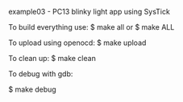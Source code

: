example03 - PC13 blinky light app using SysTick

To build everything use:
 $ make all
 or
 $ make ALL

To upload using openocd:
  $ make upload

To clean up:
 $ make clean

To debug with gdb:

 $ make debug
